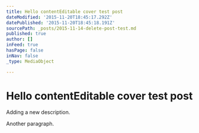 ```yaml
---
title: Hello contentEditable cover test post
dateModified: '2015-11-20T18:45:17.292Z'
datePublished: '2015-11-20T18:45:18.191Z'
sourcePath: _posts/2015-11-14-delete-post-test.md
published: true
author: []
inFeed: true
hasPage: false
inNav: false
_type: MediaObject

---
```

# Hello contentEditable cover test post

Adding a new description.

Another paragraph.